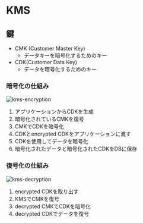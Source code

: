 # KMS

## 鍵

- CMK (Customer Master Key)
  - データキーを暗号化するためのキー
- CDK(Customer Data Key)
  - データを暗号化するためのキー

### 暗号化の仕組み

![kms-encryption](/resources/img/kms-encryption.avif)

1. アプリケーションからCDKを生成
2. 暗号化されているCMKを復号
3. CMKでCDKを暗号化
4. CDKとencrypted CDKをアプリケーションに渡す
5. CDKを使用してデータを暗号化
6. 暗号化されたデータと暗号化されたCDKをDBに保存

### 復号化の仕組み

![kms-decryption](/resources/img/kms-decryption.avif)

1. encrypted CDKを取り出す
2. KMSでCMKを復号
3. decrypted CMKでCDKを暗号化
4. decrypted CDKでデータを復号
